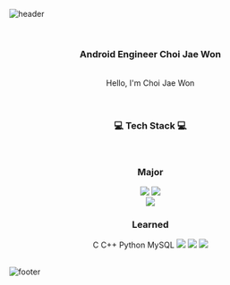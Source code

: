 ![header](https://capsule-render.vercel.app/api?type=waving&&color=gradient&height=100&section=header&fontSize=90)


<div align = "center">
  <br>
  <h3> Android Engineer Choi Jae Won</h3><br>
  Hello, I'm Choi Jae Won<br>
  <br><br>
  
  <h3>💻 Tech Stack 💻</h3>
  <br>
  
  <h3>Major</h3>
  <img src="https://img.shields.io/badge/JAVA-007396?style=flat-square&logo=java&logoColor=white">
  <img src="https://img.shields.io/badge/kotlin-%230095D5.svg?style=flat-square&logo=kotlin&logoColor=white">
  <br>
  <img src="https://img.shields.io/badge/Android%20Studio-3DDC84.svg?style=flat-square&logo=android-studio&logoColor=white">
  
  <h3>Learned</h3>
  C C++ Python MySQL
  <img src="https://img.shields.io/badge/HTML-E34F26?style=flat-square&logo=HTML5&logoColor=white"/>
  <img src="https://img.shields.io/badge/CSS-1572B6?style=flat-square&logo=CSS3&logoColor=white"/>
  <img src="https://img.shields.io/badge/JavaScript-F7DF1E?style=flat-square&logo=JavaScript&logoColor=white"/>
</div>

<br>

![footer](https://capsule-render.vercel.app/api?type=waving&&color=gradient&height=100&section=footer&fontSize=90)
